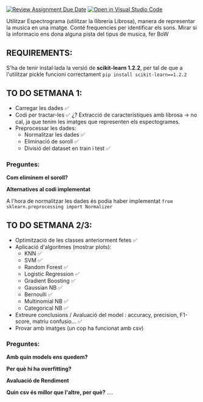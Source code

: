 [![Review Assignment Due Date](https://classroom.github.com/assets/deadline-readme-button-22041afd0340ce965d47ae6ef1cefeee28c7c493a6346c4f15d667ab976d596c.svg)](https://classroom.github.com/a/USx538Ll)
[![Open in Visual Studio Code](https://classroom.github.com/assets/open-in-vscode-2e0aaae1b6195c2367325f4f02e2d04e9abb55f0b24a779b69b11b9e10269abc.svg)](https://classroom.github.com/online_ide?assignment_repo_id=17281558&assignment_repo_type=AssignmentRepo)


Utilitzar Espectrograma (utilitzar la llibreria Librosa), manera de representar la musica en una imatge. Conté frequencies per identificar els sons. Mirar si la informacio ens dona alguna pista del tipus de musica, fer BoW

## REQUIREMENTS:
S'ha de tenir instal·lada la versió de **scikit-learn 1.2.2**, per tal de que a l'utilitzar pickle funcioni correctament `pip install scikit-learn==1.2.2`

## TO DO SETMANA 1:
- Carregar les dades ✅
- Codi per tractar-les ✅
¿? Extracció de característiques amb librosa  -> no cal, ja que tenim les imatges que representen els espectogrames. 
- Preprocessar les dades: 
    - Normalitzar les dades ✅
    - Eliminació de soroll ✅
    - Divisió del dataset en train i test ✅

### Preguntes:
**Com eliminem el soroll?**

**Alternatives al codi implementat**

A l'hora de normalitzar les dades és podia haber implementat `from sklearn.preprocessing import Normalizer`



## TO DO SETMANA 2/3:
- Optimització de les classes anteriorment fetes ✅
- Aplicació d'algoritmes (mostrar plots):
    - KNN ✅
    - SVM ✅
    - Random Forest ✅
    - Logistic Regression ✅
    - Gradient Boosting ✅
    - Gaussian NB ✅
    - Bernoulli ✅
    - Multinomial NB ✅
    - Categorical NB ✅
- Extreure conclusions / Avaluació del model : accuracy, precision, F1-score, matriu confusio... ✅
- Provar amb imatges (un cop ha funcionat amb csv)

### Preguntes:
**Amb quin models ens quedem?**


**Per què hi ha overfitting?**


**Avaluació de Rendiment**

**Quin csv és millor que l'altre, per què?**
....
